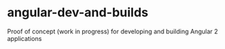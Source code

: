 # angular-dev-and-builds
Proof of concept (work in progress) for developing and building Angular 2 applications
